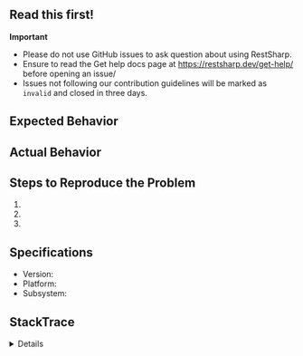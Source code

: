 ## Read this first!

**Important**
- Please do not use GitHub issues to ask question about using RestSharp.
- Ensure to read the Get help docs page at https://restsharp.dev/get-help/ before opening an issue/ 
- Issues not following our contribution guidelines will be marked as `invalid` and closed in three days.

## Expected Behavior


<!-- If this issue is a feature request remove text below -->
## Actual Behavior


## Steps to Reproduce the Problem

  1.
  2.
  3.

## Specifications

  - Version:
  - Platform:
  - Subsystem:

## StackTrace
<details>

```

```

</details>